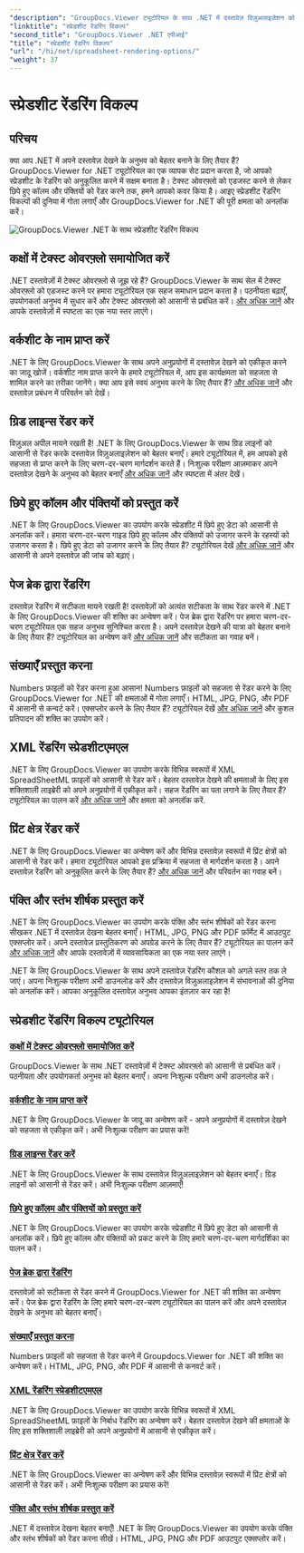 ```yaml
---
"description": "GroupDocs.Viewer ट्यूटोरियल के साथ .NET में दस्तावेज़ विज़ुअलाइज़ेशन को आसानी से बेहतर बनाएँ। टेक्स्ट ओवरफ़्लो को एडजस्ट करना, ग्रिड लाइनों को रेंडर करना और बहुत कुछ सीखें।"
"linktitle": "स्प्रेडशीट रेंडरिंग विकल्प"
"second_title": "GroupDocs.Viewer .NET एपीआई"
"title": "स्प्रेडशीट रेंडरिंग विकल्प"
"url": "/hi/net/spreadsheet-rendering-options/"
"weight": 37
---
```


# स्प्रेडशीट रेंडरिंग विकल्प

## परिचय

क्या आप .NET में अपने दस्तावेज़ देखने के अनुभव को बेहतर बनाने के लिए तैयार हैं? GroupDocs.Viewer for .NET ट्यूटोरियल का एक व्यापक सेट प्रदान करता है, जो आपको स्प्रेडशीट के रेंडरिंग को अनुकूलित करने में सक्षम बनाता है। टेक्स्ट ओवरफ़्लो को एडजस्ट करने से लेकर छिपे हुए कॉलम और पंक्तियों को रेंडर करने तक, हमने आपको कवर किया है। आइए स्प्रेडशीट रेंडरिंग विकल्पों की दुनिया में गोता लगाएँ और GroupDocs.Viewer for .NET की पूरी क्षमता को अनलॉक करें।

![GroupDocs.Viewer .NET के साथ स्प्रेडशीट रेंडरिंग विकल्प](/viewer/spreadsheet-rendering-options/image.png)

## कक्षों में टेक्स्ट ओवरफ़्लो समायोजित करें

.NET दस्तावेज़ों में टेक्स्ट ओवरफ़्लो से जूझ रहे हैं? GroupDocs.Viewer के साथ सेल में टेक्स्ट ओवरफ़्लो को एडजस्ट करने पर हमारा ट्यूटोरियल एक सहज समाधान प्रदान करता है। पठनीयता बढ़ाएँ, उपयोगकर्ता अनुभव में सुधार करें और टेक्स्ट ओवरफ़्लो को आसानी से प्रबंधित करें। [और अधिक जानें](./adjust-text-overflow-cells/) और आपके दस्तावेज़ों में स्पष्टता का एक नया स्तर लाएंगे।

## वर्कशीट के नाम प्राप्त करें

.NET के लिए GroupDocs.Viewer के साथ अपने अनुप्रयोगों में दस्तावेज़ देखने को एकीकृत करने का जादू खोजें। वर्कशीट नाम प्राप्त करने के हमारे ट्यूटोरियल में, आप इस कार्यक्षमता को सहजता से शामिल करने का तरीका जानेंगे। क्या आप इसे स्वयं अनुभव करने के लिए तैयार हैं? [और अधिक जानें](./get-worksheets-names/) और दस्तावेज़ प्रबंधन में परिवर्तन को देखें।

## ग्रिड लाइन्स रेंडर करें

विज़ुअल अपील मायने रखती है! .NET के लिए GroupDocs.Viewer के साथ ग्रिड लाइनों को आसानी से रेंडर करके दस्तावेज़ विज़ुअलाइज़ेशन को बेहतर बनाएँ। हमारे ट्यूटोरियल में, हम आपको इसे सहजता से प्राप्त करने के लिए चरण-दर-चरण मार्गदर्शन करते हैं। निःशुल्क परीक्षण आज़माकर अपने दस्तावेज़ देखने के अनुभव को बेहतर बनाएँ [और अधिक जानें](./render-grid-lines/) और स्पष्टता में अंतर देखें।

## छिपे हुए कॉलम और पंक्तियों को प्रस्तुत करें

.NET के लिए GroupDocs.Viewer का उपयोग करके स्प्रेडशीट में छिपे हुए डेटा को आसानी से अनलॉक करें। हमारा चरण-दर-चरण गाइड छिपे हुए कॉलम और पंक्तियों को उजागर करने के रहस्यों को उजागर करता है। छिपे हुए डेटा को उजागर करने के लिए तैयार हैं? ट्यूटोरियल देखें [और अधिक जानें](./render-hidden-columns-rows/) और आसानी से अपने दस्तावेज़ की जांच को बढ़ाएं।

## पेज ब्रेक द्वारा रेंडरिंग

दस्तावेज़ रेंडरिंग में सटीकता मायने रखती है! दस्तावेज़ों को अत्यंत सटीकता के साथ रेंडर करने में .NET के लिए GroupDocs.Viewer की शक्ति का अन्वेषण करें। पेज ब्रेक द्वारा रेंडरिंग पर हमारा चरण-दर-चरण ट्यूटोरियल एक सहज अनुभव सुनिश्चित करता है। अपने दस्तावेज़ देखने की यात्रा को बेहतर बनाने के लिए तैयार हैं? ट्यूटोरियल का अन्वेषण करें [और अधिक जानें](./rendering-by-page-breaks/) और सटीकता का गवाह बनें।

## संख्याएँ प्रस्तुत करना

Numbers फ़ाइलों को रेंडर करना हुआ आसान! Numbers फ़ाइलों को सहजता से रेंडर करने के लिए GroupDocs.Viewer for .NET की क्षमताओं में गोता लगाएँ। HTML, JPG, PNG, और PDF में आसानी से कन्वर्ट करें। एक्सप्लोर करने के लिए तैयार हैं? ट्यूटोरियल देखें [और अधिक जानें](./rendering-numbers/) और कुशल प्रतिपादन की शक्ति का उपयोग करें।

## XML रेंडरिंग स्प्रेडशीटएमएल

.NET के लिए GroupDocs.Viewer का उपयोग करके विभिन्न स्वरूपों में XML SpreadSheetML फ़ाइलों को आसानी से रेंडर करें। बेहतर दस्तावेज़ देखने की क्षमताओं के लिए इस शक्तिशाली लाइब्रेरी को अपने अनुप्रयोगों में एकीकृत करें। सहज रेंडरिंग का पता लगाने के लिए तैयार हैं? ट्यूटोरियल का पालन करें [और अधिक जानें](./rendering-xml-spreadsheetml/) और क्षमता को अनलॉक करें.

## प्रिंट क्षेत्र रेंडर करें

.NET के लिए GroupDocs.Viewer का अन्वेषण करें और विभिन्न दस्तावेज़ स्वरूपों में प्रिंट क्षेत्रों को आसानी से रेंडर करें। हमारा ट्यूटोरियल आपको इस प्रक्रिया में सहजता से मार्गदर्शन करता है। अपने दस्तावेज़ रेंडरिंग को अनुकूलित करने के लिए तैयार हैं? [और अधिक जानें](./render-print-areas/) और परिवर्तन का गवाह बनें।

## पंक्ति और स्तंभ शीर्षक प्रस्तुत करें

.NET के लिए GroupDocs.Viewer का उपयोग करके पंक्ति और स्तंभ शीर्षकों को रेंडर करना सीखकर .NET में दस्तावेज़ देखना बेहतर बनाएँ। HTML, JPG, PNG और PDF फ़ॉर्मेट में आउटपुट एक्सप्लोर करें। अपने दस्तावेज़ प्रस्तुतिकरण को अपग्रेड करने के लिए तैयार हैं? ट्यूटोरियल का पालन करें [और अधिक जानें](./render-row-column-headings/) और आपके दस्तावेज़ों में व्यावसायिकता का एक नया स्तर लाएंगे।

.NET के लिए GroupDocs.Viewer के साथ अपने दस्तावेज़ रेंडरिंग कौशल को अगले स्तर तक ले जाएं। अपना निःशुल्क परीक्षण अभी डाउनलोड करें और दस्तावेज़ विज़ुअलाइज़ेशन में संभावनाओं की दुनिया को अनलॉक करें। आपका अनुकूलित दस्तावेज़ अनुभव आपका इंतज़ार कर रहा है!
## स्प्रेडशीट रेंडरिंग विकल्प ट्यूटोरियल
### [कक्षों में टेक्स्ट ओवरफ़्लो समायोजित करें](./adjust-text-overflow-cells/)
GroupDocs.Viewer के साथ .NET दस्तावेज़ों में टेक्स्ट ओवरफ़्लो को आसानी से प्रबंधित करें। पठनीयता और उपयोगकर्ता अनुभव को बेहतर बनाएँ। अपना निःशुल्क परीक्षण अभी डाउनलोड करें।
### [वर्कशीट के नाम प्राप्त करें](./get-worksheets-names/)
.NET के लिए GroupDocs.Viewer के जादू का अन्वेषण करें - अपने अनुप्रयोगों में दस्तावेज़ देखने को सहजता से एकीकृत करें। अभी निःशुल्क परीक्षण का प्रयास करें!
### [ग्रिड लाइन्स रेंडर करें](./render-grid-lines/)
.NET के लिए GroupDocs.Viewer के साथ दस्तावेज़ विज़ुअलाइज़ेशन को बेहतर बनाएँ। ग्रिड लाइनों को आसानी से रेंडर करें। अभी निःशुल्क परीक्षण आज़माएँ!
### [छिपे हुए कॉलम और पंक्तियों को प्रस्तुत करें](./render-hidden-columns-rows/)
.NET के लिए GroupDocs.Viewer का उपयोग करके स्प्रेडशीट में छिपे हुए डेटा को आसानी से अनलॉक करें। छिपे हुए कॉलम और पंक्तियों को प्रकट करने के लिए हमारे चरण-दर-चरण मार्गदर्शिका का पालन करें।
### [पेज ब्रेक द्वारा रेंडरिंग](./rendering-by-page-breaks/)
दस्तावेज़ों को सटीकता से रेंडर करने में GroupDocs.Viewer for .NET की शक्ति का अन्वेषण करें। पेज ब्रेक द्वारा रेंडरिंग के लिए हमारे चरण-दर-चरण ट्यूटोरियल का पालन करें और अपने दस्तावेज़ देखने के अनुभव को बेहतर बनाएँ।
### [संख्याएँ प्रस्तुत करना](./rendering-numbers/)
Numbers फ़ाइलों को सहजता से रेंडर करने में Groupdocs.Viewer for .NET की शक्ति का अन्वेषण करें। HTML, JPG, PNG, और PDF में आसानी से कनवर्ट करें।
### [XML रेंडरिंग स्प्रेडशीटएमएल](./rendering-xml-spreadsheetml/)
.NET के लिए GroupDocs.Viewer का उपयोग करके विभिन्न स्वरूपों में XML SpreadSheetML फ़ाइलों के निर्बाध रेंडरिंग का अन्वेषण करें। बेहतर दस्तावेज़ देखने की क्षमताओं के लिए इस शक्तिशाली लाइब्रेरी को अपने अनुप्रयोगों में आसानी से एकीकृत करें।
### [प्रिंट क्षेत्र रेंडर करें](./render-print-areas/)
.NET के लिए GroupDocs.Viewer का अन्वेषण करें और विभिन्न दस्तावेज़ स्वरूपों में प्रिंट क्षेत्रों को आसानी से रेंडर करें। अभी निःशुल्क परीक्षण का प्रयास करें!
### [पंक्ति और स्तंभ शीर्षक प्रस्तुत करें](./render-row-column-headings/)
.NET में दस्तावेज़ देखना बेहतर बनाएँ! .NET के लिए GroupDocs.Viewer का उपयोग करके पंक्ति और स्तंभ शीर्षकों को रेंडर करना सीखें। HTML, JPG, PNG और PDF आउटपुट एक्सप्लोर करें।